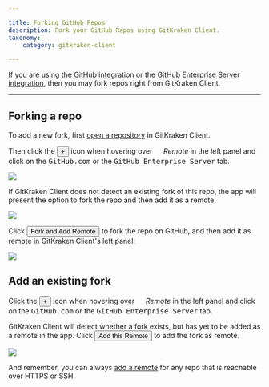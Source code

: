 ```yaml
---

title: Forking GitHub Repos
description: Fork your GitHub Repos using GitKraken Client.
taxonomy:
    category: gitkraken-client

---
```


If you are using the [GitHub integration](/gitkraken-client/github-gitkraken-client/) or the [GitHub Enterprise Server integration](/integrations/github-enterprise/), then you may fork repos right from GitKraken Client.

***
## Forking a repo
To add a new fork, first [open a repository](/working-with/open-clone-init/#opening-an-existing-project) in GitKraken Client.

Then click the <button class='button button--success button--ui button--nolink'>+</button> icon when hovering over <em class='context-menu'><img src='/wp-content/uploads/gk-remote-icon.svg' style='height:1em;'> Remote</em> in the left panel and click on the <kbd>GitHub.com</kbd> or the <kbd>GitHub Enterprise Server</kbd> tab.

<img src="/wp-content/uploads/add-remote.png" srcset="/wp-content/uploads/add-remote@2x.png" class="img-bordered img-responsive center">

If GitKraken Client does not detect an existing fork of this repo, the app will present the option to fork the repo and then add it as a remote.

<img src="/wp-content/uploads/fork.png" srcset="/wp-content/uploads/fork@2x.png" class="img-bordered img-responsive center">

Click <button class='button button--success button--ui button--nolink'>Fork and Add Remote</button> to fork the repo on GitHub, and then add it as remote in GitKraken Client's left panel:

<img src="/wp-content/uploads/add-fork-remote.png" srcset="/wp-content/uploads/add-fork-remote@2x.png" class="img-bordered img-responsive center">

## Add an existing fork

Click the <button class='button button--success button--ui button--nolink'>+</button> icon when hovering over <em class='context-menu'><img src='/wp-content/uploads/icons/gk-remote-icon.svg' style='height:1em;'> Remote</em> in the left panel and click on the <kbd>GitHub.com</kbd> or the <kbd>GitHub Enterprise Server</kbd> tab.

GitKraken Client will detect whether a fork exists, but has yet to be added as a remote in the app. Click <button class='button button--success button--ui button--nolink'>Add this Remote</button> to add the fork as remote.

<img src="/wp-content/uploads/detect-fork.png" srcset="/wp-content/uploads/detect-fork@2x.png" class="img-bordered img-responsive center">

And remember, you can always [add a remote](/working-with/pushing-and-pulling/#adding-remotes) for any repo that is reachable over HTTPS or SSH. 



